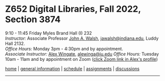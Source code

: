 # Z652 Digital Libraries, Fall 2022, Section 3874
9:10 - 11:45 Friday
Myles Brand Hall (I) 232  
*Instructor:* Associate Professor [John A. Walsh](http://johnwalsh.name/), [jawalsh@indiana.edu](mailto:jawalsh@indiana.edu), Luddy Hall 2132.  
*Office Hours:* Monday 3pm - 4:30pm and by appointment.  
*Associate Instructor:* [Alex Wingate](http://alexandraewingate.com), [alewinga@iu.edu](mailto:alewinga@iu.edu)
*Office Hours:* Tuesday 10am - 11am and by appointment on Zoom ([click Zoom link in Alex's profile](https://iu.instructure.com/courses/2084986/users/6407854))



[home](index.html) \| [general information](general.html) \| [schedule](schedule.html) \| [assignments](assignments.html) \| [discussions](https://github.com/jawalsh/z652-Digital-Libraries/discussions)

---
